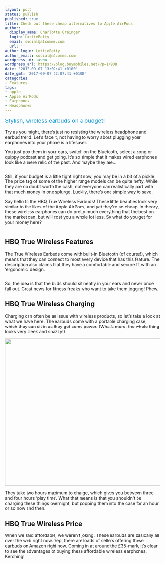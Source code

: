 ```yaml
---
layout: post
status: publish
published: true
title: Check out these cheap alternatives to Apple AirPods
author:
  display_name: Charlotte Grainger
  login: LottieBetty
  email: social@a1comms.com
  url: ''
author_login: LottieBetty
author_email: social@a1comms.com
wordpress_id: 14908
wordpress_url: https://blog.buymobiles.net/?p=14908
date: '2017-09-07 13:07:41 +0100'
date_gmt: '2017-09-07 12:07:41 +0100'
categories:
- Features
tags:
- apple
- Apple AirPods
- Earphones
- Headphones
---
```

<p><span class="postStandFirst" style="color: #0896d5; line-height: 26px; font-size: 18px;">Stylish, wireless earbuds on a budget!</span></p>
<p>Try as you might, there&rsquo;s just no resisting the wireless headphone and earbud trend. Let&rsquo;s face it, not having to worry about plugging your earphones into your phone is a lifesaver.</p>
<p>You just pop them in your ears, switch on the Bluetooth, select a song or quippy podcast and get going. It&rsquo;s so simple that it makes wired earphones look like a mere relic of the past. And maybe they are...</p>
<p><img class="aligncenter size-full wp-image-14912" src="https://lh3.googleusercontent.com/KRTX69nckrwsml-oGE2N0M4RyENPPpzzjitNr6aB76vDA-dujkQZZQh32FElZOpPld4q9tZPUd96Zd9y9ugVMgVMbQ=s0" alt="" /></p>
<p>Still, if your budget is a little tight right now, you may be in a bit of a pickle. The price tag of some of the higher range models can be quite hefty. While they are no doubt worth the cash, not everyone can realistically part with that much money in one splurge. Luckily, there&rsquo;s one simple way to save.</p>
<p>Say hello to the HBQ True Wireless Earbuds! These little beauties look very similar to the likes of the Apple AirPods, and yet they're so cheap. In theory, these wireless earphones can do pretty much everything that the best on the market can, but will cost you a whole lot less. So what do you get for your money here?</p>
<p><img class="aligncenter size-full wp-image-14913" src="https://lh3.googleusercontent.com/k8fBGX4NRW-Y7O4QZs4FDQOOn2tCQcMBLtDBYbpaFeUYok3oMD2_sN6O7esdXZDK_bhBpVVbxq48jhPGaKROIudoWA=s0" alt="" /></p>
<h2>HBQ True Wireless Features</h2>
<p>The True Wireless Earbuds come with built-in Bluetooth (of course!), which means that they can connect to most every device that has this feature. The description also claims that they have a comfortable and secure fit with an &lsquo;ergonomic&rsquo; design.</p>
<p><img class="aligncenter size-full wp-image-14914" src="https://lh3.googleusercontent.com/DKHjftVml5HXqpPIekrBHcFvWjfgOirDnlifOisOhv6nOJ9wlGyJLxNzdKLdBntQ0GkKV5qUseEQ9-bFHOLIKmrBFA=s0" alt="" /></p>
<p>So, the idea is that the buds should sit neatly in your ears and never once fall out. Great news for fitness freaks who want to take them jogging! Phew.</p>
<h2>HBQ True Wireless Charging</h2>
<p>Charging can often be an issue with wireless products, so let&rsquo;s take a look at what we have here. The earbuds come with a portable charging case, which they can sit in as they get some power. (What&rsquo;s more, the whole thing looks very sleek and snazzy!)</p>
<p><img class="aligncenter wp-image-14910" src="https://lh3.googleusercontent.com/NzLCTTVQeG0I63lU19r6dPpWDHt8iR_TZY6fQgSnljZv2NYzEyw8npYEjeiOwJtKCgU4J5J7tP6CC1zpzcja0Q=s0" alt="" width="600" height="479" /></p>
<p>They take two hours maximum to charge, which gives you between three and four hours &lsquo;play time&rsquo;. What that means is that you shouldn't be charging these things overnight, but popping them into the case for an hour or so now and then.</p>
<h2>HBQ True Wireless Price</h2>
<p>When we said affordable, we weren&rsquo;t joking. These earbuds are basically all over the web right now. Yep, there are loads of sellers offering these earbuds on Amazon&nbsp;right now. Coming in at around the &pound;35-mark, it&rsquo;s clear to see the advantages of buying these affordable wireless earphones. Kerching!</p>
